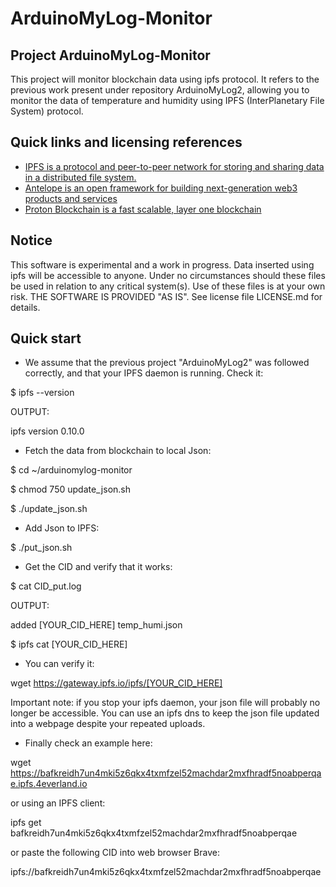 ArduinoMyLog-Monitor
====================

## Project ArduinoMyLog-Monitor

This project will monitor blockchain data using ipfs protocol. It refers to the previous work present under repository ArduinoMyLog2, allowing you to monitor the data of temperature and humidity using IPFS (InterPlanetary File System) protocol.


## Quick links and licensing references

- [IPFS is a protocol and peer-to-peer network for storing and sharing data in a distributed file system.](https://ipfs.tech)
- [Antelope is an open framework for building next-generation web3 products and services](https://github.com/AntelopeIO)
- [Proton Blockchain is a fast scalable, layer one blockchain](https://xprnetwork.org)


## Notice
This software is experimental and a work in progress. Data inserted using ipfs will be accessible to anyone.
Under no circumstances should these files be used in relation to any critical system(s).
Use of these files is at your own risk.
THE SOFTWARE IS PROVIDED "AS IS". See license file LICENSE.md for details.

## Quick start

* We assume that the previous project "ArduinoMyLog2" was followed correctly, and that your IPFS daemon is running. Check it:

$ ipfs --version

OUTPUT:

ipfs version 0.10.0

* Fetch the data from blockchain to local Json:

$ cd ~/arduinomylog-monitor

$ chmod 750 update_json.sh

$ ./update_json.sh

* Add Json to IPFS:

$ ./put_json.sh

* Get the CID and verify that it works:

$ cat CID_put.log

OUTPUT:

added [YOUR_CID_HERE] temp_humi.json

$ ipfs cat [YOUR_CID_HERE]

* You can verify it:

wget https://gateway.ipfs.io/ipfs/[YOUR_CID_HERE]

Important note: if you stop your ipfs daemon, your json file will probably no longer be accessible. You can use an ipfs dns to keep the json file updated into a webpage despite your repeated uploads.


* Finally check an example here:

wget https://bafkreidh7un4mki5z6qkx4txmfzel52machdar2mxfhradf5noabperqae.ipfs.4everland.io

or using an IPFS client:

ipfs get bafkreidh7un4mki5z6qkx4txmfzel52machdar2mxfhradf5noabperqae

or paste the following CID into web browser Brave:

ipfs://bafkreidh7un4mki5z6qkx4txmfzel52machdar2mxfhradf5noabperqae
